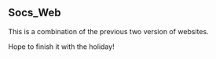 ## Socs_Web
This is a combination of the previous two version of websites. 

Hope to finish it with the holiday!
